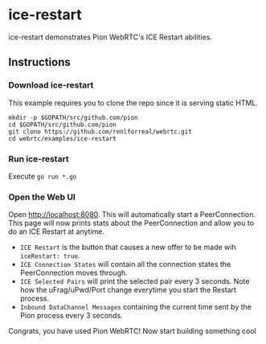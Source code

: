 # ice-restart

ice-restart demonstrates Pion WebRTC's ICE Restart abilities.

## Instructions

### Download ice-restart

This example requires you to clone the repo since it is serving static HTML.

```
mkdir -p $GOPATH/src/github.com/pion
cd $GOPATH/src/github.com/pion
git clone https://github.com/renlforreal/webrtc.git
cd webrtc/examples/ice-restart
```

### Run ice-restart

Execute `go run *.go`

### Open the Web UI

Open [http://localhost:8080](http://localhost:8080). This will automatically start a PeerConnection. This page will now prints stats about the PeerConnection
and allow you to do an ICE Restart at anytime.

* `ICE Restart` is the button that causes a new offer to be made wih `iceRestart: true`.
* `ICE Connection States` will contain all the connection states the PeerConnection moves through.
* `ICE Selected Pairs` will print the selected pair every 3 seconds. Note how the uFrag/uPwd/Port change everytime you start the Restart process.
* `Inbound DataChannel Messages` containing the current time sent by the Pion process every 3 seconds.

Congrats, you have used Pion WebRTC! Now start building something cool

